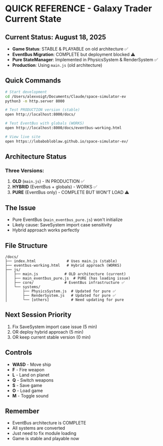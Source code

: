 # QUICK REFERENCE - Galaxy Trader Current State

## Current Status: August 18, 2025
- **Game Status**: STABLE & PLAYABLE on old architecture ✅
- **EventBus Migration**: COMPLETE but deployment blocked ⚠️
- **Pure StateManager**: Implemented in PhysicsSystem & RenderSystem ✅
- **Production**: Using `main.js` (old architecture)

## Quick Commands
```bash
# Start development
cd /Users/alexvoigt/Documents/Claude/space-simulator-ev
python3 -m http.server 8000

# Test PRODUCTION version (stable)
open http://localhost:8000/docs/

# Test EventBus with globals (WORKS)
open http://localhost:8000/docs/eventbus-working.html

# View live site
open https://lobabobloblaw.github.io/space-simulator-ev/
```

## Architecture Status

### Three Versions:
1. **OLD** (`main.js`) - IN PRODUCTION ✅
2. **HYBRID** (EventBus + globals) - WORKS ✅
3. **PURE** (EventBus only) - COMPLETE BUT WON'T LOAD ⚠️

## The Issue
- Pure EventBus (`main_eventbus_pure.js`) won't initialize
- Likely cause: SaveSystem import case sensitivity
- Hybrid approach works perfectly

## File Structure
```
/docs/
├── index.html              # Uses main.js (stable)
├── eventbus-working.html   # Hybrid approach (WORKS)
├── js/
│   ├── main.js            # OLD architecture (current)
│   ├── main_eventbus_pure.js  # PURE (has loading issue)
│   ├── core/              # EventBus infrastructure ✅
│   └── systems/           
│       ├── PhysicsSystem.js  # Updated for pure ✅
│       ├── RenderSystem.js   # Updated for pure ✅
│       └── [others]          # Need updating for pure
```

## Next Session Priority
1. Fix SaveSystem import case issue (5 min)
2. OR deploy hybrid approach (5 min)
3. OR keep current stable version (0 min)

## Controls
- **WASD** - Move ship
- **F** - Fire weapon
- **L** - Land on planet
- **Q** - Switch weapons
- **S** - Save game
- **O** - Load game
- **M** - Toggle sound

## Remember
- EventBus architecture is COMPLETE
- All systems are converted
- Just need to fix module loading
- Game is stable and playable now